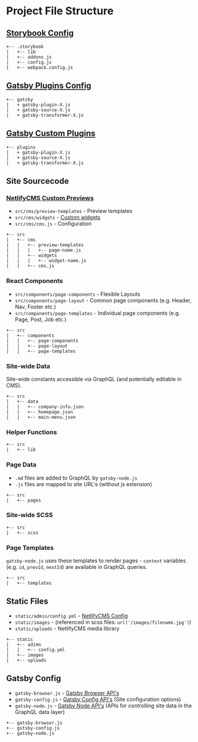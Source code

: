# Project File Structure

## [Storybook Config](https://storybook.js.org/docs/basics/introduction/)

```
+-- .storybook           
|   +-- lib              
|   +-- addons.js        
|   +-- config.js        
|   +-- webpack.config.js
```
## [Gatsby Plugins Config](https://www.gatsbyjs.org/docs/plugins/)

```
+-- gatsby
|   + gatsby-plugin-X.js
|   + gatsby-source-X.js
|   + gatsby-transformer-X.js
```
## [Gatsby Custom Plugins](https://www.gatsbyjs.org/docs/creating-plugins/)

```
+-- plugins
|   + gatsby-plugin-X.js
|   + gatsby-source-X.js
|   + gatsby-transformer-X.js
```

## Site Sourcecode

### [NetlifyCMS Custom Previews](https://www.netlifycms.org/docs/customization/)

* `src/cms/preview-templates` - Preview templates
* `src/cms/widgets` - [Custom widgets](https://www.netlifycms.org/docs/custom-widgets/)
* `src/cms/cms.js` - Configuration

```
+-- src
|   +-- cms
|   |   +-- preview-templates
|   |   |   +-- page-name.js
|   |   +-- widgets
|   |   |   +-- widget-name.js
|   |   +-- cms.js
```

### React Components

* `src/components/page-components` - Flexible Layouts
* `src/components/page-layout` - Common page components (e.g. Header, Nav, Footer etc.)
* `src/components/page-templates` - Individual page components (e.g. Page, Post, Job etc.)

```
+-- src
|   +-- components
|   |   +-- page-components
|   |   +-- page-layout
|   |   +-- page-templates
```

### Site-wide Data

Site-wide constants accessible via GraphQL (and potentially editable in CMS).

```
+-- src
|   +-- data
|   |   +-- company-info.json
|   |   +-- homepage.json
|   |   +-- main-menu.json
```

### Helper Functions

```
+-- src
|   +-- lib
```

### Page Data

* `.md` files are added to GraphQL by  `gatsby-node.js`
* `.js` files are mapped to site URL's (without js extension)

```
+-- src
|   +-- pages
```

### Site-wide SCSS

```
+-- src
|   +-- scss
```

### Page Templates

`gatsby-node.js` uses these templates to render pages - `context` variables (e.g. `id`, `prevId`, `nextId`) are available in GraphQL queries. 

```
+-- src
|   +-- templates
```

## Static Files

* `static/admin/config.yml` - [NetlifyCMS Config](https://www.netlifycms.org/docs/configuration-options/)
* `static/images` - (referenced in scss files: `url('/images/filename.jpg')`)
* `static/uploads` - NetlifyCMS media library

```
+-- static
|   +-- adimn
|   |   +-- config.yml
|   +-- images
|   +-- uploads
```

## Gatsby Config

* `gatsby-browser.js` - [Gatsby Browser API's](https://www.gatsbyjs.org/docs/browser-apis/)
* `gatsby-config.js` - [Gatsby Config API's](https://www.gatsbyjs.org/docs/gatsby-config/) (Site configuration options)
* `gatsby-node.js` - [Gatsby Node API's](https://www.gatsbyjs.org/docs/node-apis/) (APIs for controlling site data in the GraphQL data layer)

```
+-- gatsby-browser.js
+-- gstsby-config.js
+-- gatsby-node.js
```
